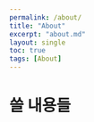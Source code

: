 ```yaml
---
permalink: /about/
title: "About"
excerpt: "about.md"
layout: single
toc: true
tags: [About]
---
```

# 쓸 내용들